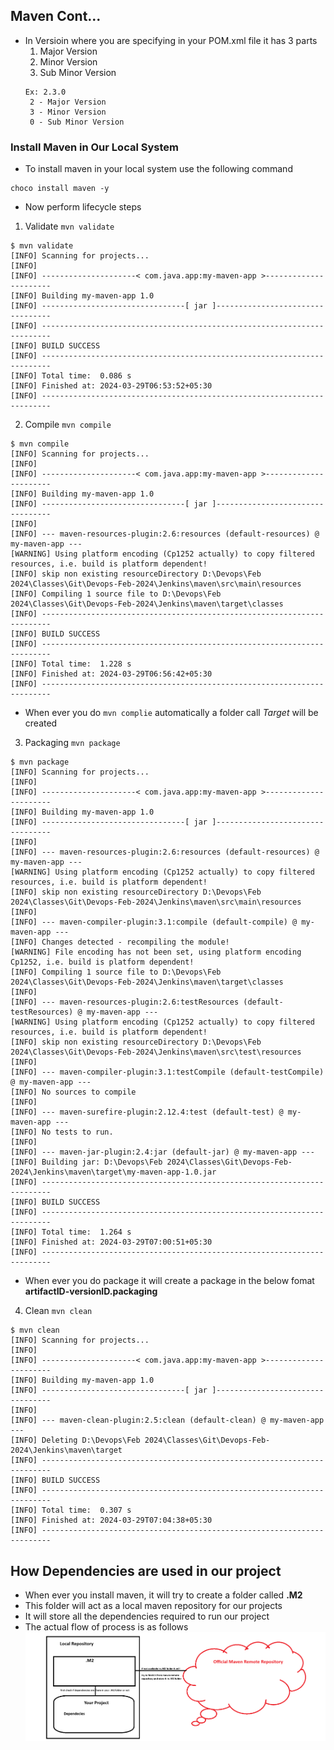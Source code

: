 ## Maven Cont...

- In Versioin where you are specifying in your POM.xml file it has 3 parts
    1. Major Version
    2. Minor Version
    3. Sub Minor Version
    ```
    Ex: 2.3.0
     2 - Major Version
     3 - Minor Version
     0 - Sub Minor Version
    ```

### Install Maven in Our Local System
- To install maven in your local system use the following command
```
choco install maven -y
```

- Now perform lifecycle steps
1. Validate `mvn validate`
```
$ mvn validate
[INFO] Scanning for projects...
[INFO] 
[INFO] ---------------------< com.java.app:my-maven-app >----------------------
[INFO] Building my-maven-app 1.0
[INFO] --------------------------------[ jar ]---------------------------------
[INFO] ------------------------------------------------------------------------
[INFO] BUILD SUCCESS
[INFO] ------------------------------------------------------------------------
[INFO] Total time:  0.086 s
[INFO] Finished at: 2024-03-29T06:53:52+05:30
[INFO] ------------------------------------------------------------------------
```

2. Compile `mvn compile`
```
$ mvn compile
[INFO] Scanning for projects...
[INFO] 
[INFO] ---------------------< com.java.app:my-maven-app >----------------------
[INFO] Building my-maven-app 1.0
[INFO] --------------------------------[ jar ]---------------------------------
[INFO] 
[INFO] --- maven-resources-plugin:2.6:resources (default-resources) @ my-maven-app ---
[WARNING] Using platform encoding (Cp1252 actually) to copy filtered resources, i.e. build is platform dependent!
[INFO] skip non existing resourceDirectory D:\Devops\Feb 2024\Classes\Git\Devops-Feb-2024\Jenkins\maven\src\main\resources
[INFO] Compiling 1 source file to D:\Devops\Feb 2024\Classes\Git\Devops-Feb-2024\Jenkins\maven\target\classes  
[INFO] ------------------------------------------------------------------------
[INFO] BUILD SUCCESS
[INFO] ------------------------------------------------------------------------
[INFO] Total time:  1.228 s
[INFO] Finished at: 2024-03-29T06:56:42+05:30
[INFO] ------------------------------------------------------------------------

```
- When ever you do `mvn complie` automatically a folder call *Target* will be created

3. Packaging `mvn package`
```
$ mvn package
[INFO] Scanning for projects...
[INFO] 
[INFO] ---------------------< com.java.app:my-maven-app >----------------------
[INFO] Building my-maven-app 1.0
[INFO] --------------------------------[ jar ]---------------------------------
[INFO] 
[INFO] --- maven-resources-plugin:2.6:resources (default-resources) @ my-maven-app ---
[WARNING] Using platform encoding (Cp1252 actually) to copy filtered resources, i.e. build is platform dependent!
[INFO] skip non existing resourceDirectory D:\Devops\Feb 2024\Classes\Git\Devops-Feb-2024\Jenkins\maven\src\main\resources
[INFO]
[INFO] --- maven-compiler-plugin:3.1:compile (default-compile) @ my-maven-app ---
[INFO] Changes detected - recompiling the module!
[WARNING] File encoding has not been set, using platform encoding Cp1252, i.e. build is platform dependent!
[INFO] Compiling 1 source file to D:\Devops\Feb 2024\Classes\Git\Devops-Feb-2024\Jenkins\maven\target\classes
[INFO] 
[INFO] --- maven-resources-plugin:2.6:testResources (default-testResources) @ my-maven-app ---   
[WARNING] Using platform encoding (Cp1252 actually) to copy filtered resources, i.e. build is platform dependent!
[INFO] skip non existing resourceDirectory D:\Devops\Feb 2024\Classes\Git\Devops-Feb-2024\Jenkins\maven\src\test\resources
[INFO]
[INFO] --- maven-compiler-plugin:3.1:testCompile (default-testCompile) @ my-maven-app ---        
[INFO] No sources to compile
[INFO]
[INFO] --- maven-surefire-plugin:2.12.4:test (default-test) @ my-maven-app ---
[INFO] No tests to run.
[INFO]
[INFO] --- maven-jar-plugin:2.4:jar (default-jar) @ my-maven-app ---
[INFO] Building jar: D:\Devops\Feb 2024\Classes\Git\Devops-Feb-2024\Jenkins\maven\target\my-maven-app-1.0.jar
[INFO] ------------------------------------------------------------------------
[INFO] BUILD SUCCESS
[INFO] ------------------------------------------------------------------------
[INFO] Total time:  1.264 s
[INFO] Finished at: 2024-03-29T07:00:51+05:30
[INFO] ------------------------------------------------------------------------
```
- When ever you do package it will create a package in the below fomat
**artifactID-versionID.packaging**

4. Clean `mvn clean`
```
$ mvn clean
[INFO] Scanning for projects...
[INFO] 
[INFO] ---------------------< com.java.app:my-maven-app >----------------------
[INFO] Building my-maven-app 1.0
[INFO] --------------------------------[ jar ]---------------------------------
[INFO] 
[INFO] --- maven-clean-plugin:2.5:clean (default-clean) @ my-maven-app ---
[INFO] Deleting D:\Devops\Feb 2024\Classes\Git\Devops-Feb-2024\Jenkins\maven\target
[INFO] ------------------------------------------------------------------------
[INFO] BUILD SUCCESS
[INFO] ------------------------------------------------------------------------
[INFO] Total time:  0.307 s
[INFO] Finished at: 2024-03-29T07:04:38+05:30
[INFO] ------------------------------------------------------------------------
```

## How Dependencies are used in our project
- When ever you install maven, it will try to create a folder called **.M2**
- This folder will act as a local maven repository for our projects
- It will store all the dependencies required to run our project
- The actual flow of process is as follows
![Privew](./Images/j84.png)


